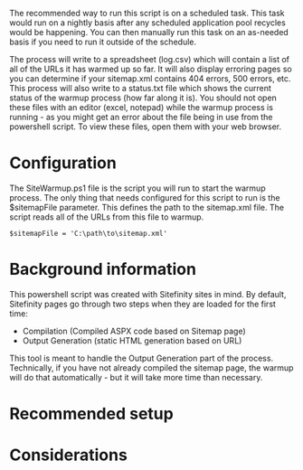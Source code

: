 The recommended way to run this script is on a scheduled task. This task would run on a nightly basis after any scheduled application pool recycles would be happening. You can then manually run this task on an as-needed basis if you need to run it outside of the schedule.

The process will write to a spreadsheet (log.csv) which will contain a list of all of the URLs it has warmed up so far. It will also display erroring pages so you can determine if your sitemap.xml contains 404 errors, 500 errors, etc. This process will also write to a status.txt file which shows the current status of the warmup process (how far along it is). You should not open these files with an editor (excel, notepad) while the warmup process is running - as you might get an error about the file being in use from the powershell script. To view these files, open them with your web browser.

# Configuration
The SiteWarmup.ps1 file is the script you will run to start the warmup process. The only thing that needs configured for this script to run is the $sitemapFile parameter. This defines the path to the sitemap.xml file. The script reads all of the URLs from this file to warmup.
```
$sitemapFile = 'C:\path\to\sitemap.xml'
```

# Background information

This powershell script was created with Sitefinity sites in mind. By default, Sitefinity pages go through two steps when they are loaded for the first time:

- Compilation (Compiled ASPX code based on Sitemap page)
- Output Generation (static HTML generation based on URL)

This tool is meant to handle the Output Generation part of the process. Technically, if you have not already compiled the sitemap page, the warmup will do that automatically - but it will take more time than necessary.

# Recommended setup

# Considerations
